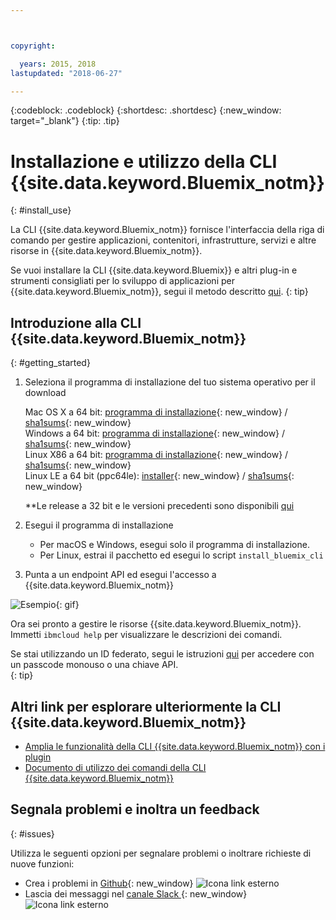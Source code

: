 ```yaml
---



copyright:

  years: 2015, 2018
lastupdated: "2018-06-27"

---
```


{:codeblock: .codeblock}
{:shortdesc: .shortdesc}
{:new_window: target="_blank"}
{:tip: .tip}


# Installazione e utilizzo della CLI {{site.data.keyword.Bluemix_notm}}
{: #install_use}

La CLI {{site.data.keyword.Bluemix_notm}} fornisce l'interfaccia della riga di comando per gestire applicazioni, contenitori, infrastrutture, servizi e altre risorse in {{site.data.keyword.Bluemix_notm}}.

Se vuoi installare la CLI {{site.data.keyword.Bluemix}} e altri plug-in e strumenti consigliati per lo sviluppo di applicazioni per {{site.data.keyword.Bluemix_notm}}, segui il metodo descritto [qui](/docs/cli/index.html).
{: tip}


## Introduzione alla CLI {{site.data.keyword.Bluemix_notm}}
{: #getting_started}

1. Seleziona il programma di installazione del tuo sistema operativo per il download

   Mac OS X a 64 bit: [programma di installazione](https://clis.ng.bluemix.net/download/bluemix-cli/latest/osx){: new_window} / [sha1sums](https://clis.ng.bluemix.net/download/bluemix-cli/latest/osx/checksum){: new_window} <br>
   Windows a 64 bit: [programma di installazione](https://clis.ng.bluemix.net/download/bluemix-cli/latest/win64){: new_window} / [sha1sums](https://clis.ng.bluemix.net/download/bluemix-cli/latest/win64/checksum){: new_window} <br>
   Linux X86 a 64 bit: [programma di installazione](https://clis.ng.bluemix.net/download/bluemix-cli/latest/linux64){: new_window} / [sha1sums](https://clis.ng.bluemix.net/download/bluemix-cli/latest/linux64/checksum){: new_window} <br>
   Linux LE a 64 bit (ppc64le): [installer](https://clis.ng.bluemix.net/download/bluemix-cli/latest/ppc64le){: new_window} / [sha1sums](https://clis.ng.bluemix.net/download/bluemix-cli/latest/ppc64le/checksum){: new_window} <br>

   **Le release a 32 bit e le versioni precedenti sono disponibili [qui](all_versions.html)

1. Esegui il programma di installazione
   * Per macOS e Windows, esegui solo il programma di installazione.
   * Per Linux, estrai il pacchetto ed esegui lo script `install_bluemix_cli`

1. Punta a un endpoint API ed esegui l'accesso a {{site.data.keyword.Bluemix_notm}}

  ![Esempio](example.gif){: gif}

Ora sei pronto a gestire le risorse {{site.data.keyword.Bluemix_notm}}. Immetti `ibmcloud help` per visualizzare le descrizioni dei comandi.

Se stai utilizzando un ID federato, segui le istruzioni [qui](https://console.bluemix.net/docs/iam/login_fedid.html#federated_id) per accedere con un passcode monouso o una chiave API.  
{: tip}

## Altri link per esplorare ulteriormente la CLI {{site.data.keyword.Bluemix_notm}}

* [Amplia le funzionalità della CLI {{site.data.keyword.Bluemix_notm}} con i plugin](extend_cli.html)
* [Documento di utilizzo dei comandi della CLI {{site.data.keyword.Bluemix_notm}}](ic_cli_cmds.html)


## Segnala problemi e inoltra un feedback
{: #issues}

Utilizza le seguenti opzioni per segnalare problemi o inoltrare richieste di nuove funzioni:
 * Crea i problemi in [Github](https://github.com/IBM-Bluemix/bluemix-cli-release/issues){: new_window} ![Icona link esterno](../../../icons/launch-glyph.svg)
 * Lascia dei messaggi nel [canale Slack ](https://dwopen.slack.com/messages/bluemix-cli/){: new_window} ![Icona link esterno](../../../icons/launch-glyph.svg)
